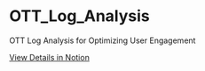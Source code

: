 # OTT_Log_Analysis
OTT Log Analysis for Optimizing User Engagement

[View Details in Notion]([https://www.notion.so/Platform-Philokalo-0e7e957654e54f2ca185d5f7e11f7af3](https://www.notion.so/OTT-Log-Analysis-for-Optimizing-User-Engagement-1e8e239d363a802e8f71e9d237f25899))
